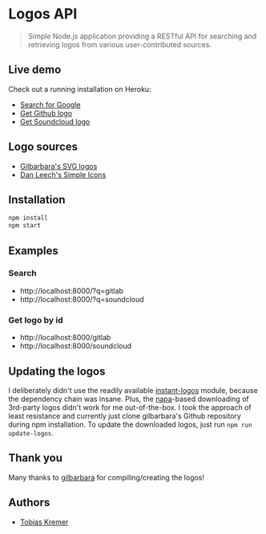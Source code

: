 # Logos API

> Simple Node.js application providing a RESTful API for searching and retrieving
> logos from various user-contributed sources.

## Live demo

Check out a running installation on Heroku:

- [Search for Google](http://logos-api.funkreich.de/?q=google)
- [Get Github logo](http://logos-api.funkreich.de/github)
- [Get Soundcloud logo](http://logos-api.funkreich.de/soundcloud)

## Logo sources

  * [Gilbarbara's SVG logos](https://github.com/gilbarbara/logos)
  * [Dan Leech's Simple Icons](https://github.com/danleech/simple-icons)

## Installation

```bash
npm install
npm start
```

## Examples

### Search

- http://localhost:8000/?q=gitlab
- http://localhost:8000/?q=soundcloud

### Get logo by id

- http://localhost:8000/gitlab
- http://localhost:8000/soundcloud

## Updating the logos

I deliberately didn't use the readily available [instant-logos](https://github.com/kogg/instant-logos) module, because the dependency chain was insane. Plus, the [napa](https://www.npmjs.com/package/napa)-based downloading of 3rd-party logos didn't work for me out-of-the-box. I took the approach of least resistance and currently just clone gilbarbara's Github repository during npm installation. To update the downloaded logos, just run `npm run update-logos`.

## Thank you

Many thanks to [gilbarbara](https://github.com/gilbarbara) for compiling/creating the logos!

## Authors

- [Tobias Kremer](https://github.com/soulchild)
